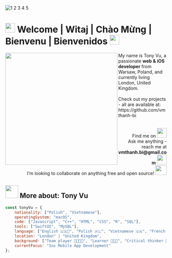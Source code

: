 ![1 2 3 4 5](https://user-images.githubusercontent.com/68564590/122273612-87699200-ced9-11eb-832c-86968393ab7d.png)

<h1>
  <img src="https://user-images.githubusercontent.com/68564590/122598157-5cf81000-d064-11eb-84f4-3f4ad498a0aa.gif" width="30px">  
    Welcome | Witaj | Chào Mừng | Bienvenu | Bienvenidos 
  <img src="https://user-images.githubusercontent.com/68564590/122598157-5cf81000-d064-11eb-84f4-3f4ad498a0aa.gif" width="30px">  
</h1> 

<img src="https://user-images.githubusercontent.com/68564590/122794493-37f9dc00-d2b4-11eb-814f-3860ed1ddc4a.gif" width="350px" align="left">

<p>
  My name is Tony Vu, a passionate <strong>web & iOS developer</strong> from Warsaw, Poland, and currently living London, United Kingdom.
  <br>
  <br>  Check out my projects - all are available at: 
  <br>  https://github.com/vmthanh-bi
  <br>
  <br>
  <p align="right">
    Find me on
    <a href="https://www.linkedin.com/in/tony-vu-1804/">
      <img src="https://user-images.githubusercontent.com/68564590/123651768-ac3bfe80-d823-11eb-84de-f7df4e0ae034.gif" width="30px">
    </a>
    <br>  Ask me anything - reach me at <strong>vmthanh.bi@gmail.com</strong>
          <a href="mailto:vmthanh.bi@gmail.com">
            <img src="https://user-images.githubusercontent.com/68564590/123652995-aeeb2380-d824-11eb-902b-25c039751b08.gif" width="30px"> 
          </a>
    <br>  I’m looking to collaborate on anything free and open source!
          <img src="https://user-images.githubusercontent.com/68564590/122794011-b4d88600-d2b3-11eb-967d-7da6f2ed9d4f.gif" height= "30px" width="35px">          
  </p>  
</p>

<h2>
  <img src="https://user-images.githubusercontent.com/68564590/123654051-9af3f180-d825-11eb-89e0-b700126a6daf.gif" width="40px">
  More about: Tony Vu
</h2>

```Javascript
const tonyVu = {
    nationality: ["Polish", "Vietnamese"],
    operatingSystem: "macOS",
    code: ["Javascript", "C++", "HTML", "CSS", "R", "SQL"],
    tools: ["SwiftUI", "MySQL"],
    language: ["English 🇺🇸🏴󠁧󠁢󠁥󠁮󠁧󠁿", "Polish 🇵🇱", "Vietnamese 🇻🇳", "French 🇫🇷", "Spanish 🇪🇸"],
    location: "London" | "United Kingdom",
    background: ["Team player 🕺🏻🕺🏻", "Learner 🧑🏻‍🎓", "Critical thinker 💭", "Time manager ⏳", "Communicator 💬", "Problem solver 🛠️"],
    currentFocus: "Ios Mobile App Development"
};
```
